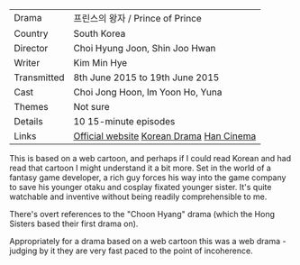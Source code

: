 | | |
|-|-|
Drama|&#54532;&#47536;&#49828;&#51032; &#50773;&#51088; / Prince of Prince
Country|South Korea
Director|Choi Hyung Joon, Shin Joo Hwan
Writer|Kim Min Hye
Transmitted|8th June 2015 to 19th June 2015
Cast|Choi Jong Hoon, Im Yoon Ho, Yuna
Themes|Not sure
Details|10 15-minute episodes
Links|[Official website](https://tv.naver.com/sim2005) [Korean Drama](https://www.koreandrama.org/prince-of-prince/) [Han Cinema](https://www.hancinema.net/korean_drama_Prince_of_Prince.php)

This is based on a web cartoon, and perhaps if I could read Korean and had read
that cartoon I might understand it a bit more. Set in the world of a fantasy game
developer, a rich guy forces his way into the game company to save his younger
otaku and cosplay fixated younger sister. It's quite watchable and inventive
without being readily comprehensible to me.

There's overt references to the "Choon Hyang" drama (which the Hong Sisters based their
first drama on).

Appropriately for a drama based on a web cartoon this was a web drama - judging
by it they are very fast paced to the point of incoherence.